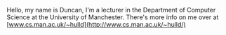 Hello, my name is Duncan, I'm a lecturer in the Department of Computer Science at the University of Manchester. There's more info on me over at [www.cs.man.ac.uk/~hulld](http://www.cs.man.ac.uk/~hulld/)
